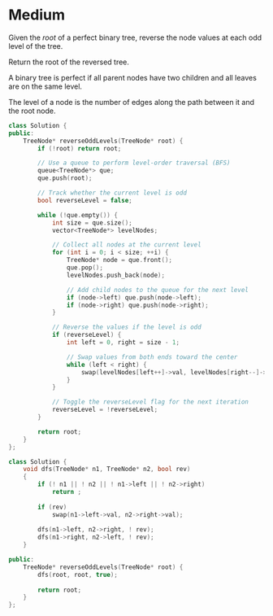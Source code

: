 # Medium

Given the $root$ of a perfect binary tree, reverse the node values at each odd level of the tree.

Return the root of the reversed tree.

A binary tree is perfect if all parent nodes have two children and all leaves are on the same level.

The level of a node is the number of edges along the path between it and the root node.

```cpp
class Solution {
public:
    TreeNode* reverseOddLevels(TreeNode* root) {
        if (!root) return root;

        // Use a queue to perform level-order traversal (BFS)
        queue<TreeNode*> que;
        que.push(root);

        // Track whether the current level is odd
        bool reverseLevel = false;

        while (!que.empty()) {
            int size = que.size();
            vector<TreeNode*> levelNodes;

            // Collect all nodes at the current level
            for (int i = 0; i < size; ++i) {
                TreeNode* node = que.front(); 
                que.pop();
                levelNodes.push_back(node);

                // Add child nodes to the queue for the next level
                if (node->left) que.push(node->left);
                if (node->right) que.push(node->right);
            }

            // Reverse the values if the level is odd
            if (reverseLevel) {
                int left = 0, right = size - 1;

                // Swap values from both ends toward the center
                while (left < right) {
                    swap(levelNodes[left++]->val, levelNodes[right--]->val);
                }
            }

            // Toggle the reverseLevel flag for the next iteration
            reverseLevel = !reverseLevel;
        }

        return root;
    }
};
```

```cpp
class Solution {
    void dfs(TreeNode* n1, TreeNode* n2, bool rev)
    {
        if (! n1 || ! n2 || ! n1->left || ! n2->right)
            return ;
        
        if (rev)
            swap(n1->left->val, n2->right->val);
        
        dfs(n1->left, n2->right, ! rev);
        dfs(n1->right, n2->left, ! rev);
    }

public:
    TreeNode* reverseOddLevels(TreeNode* root) {
        dfs(root, root, true);
        
        return root;
    }
};
```
